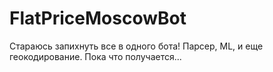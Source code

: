 # FlatPriceMoscowBot

Стараюсь запихнуть все в одного бота! Парсер, ML, и еще геокодирование. Пока что получается...
